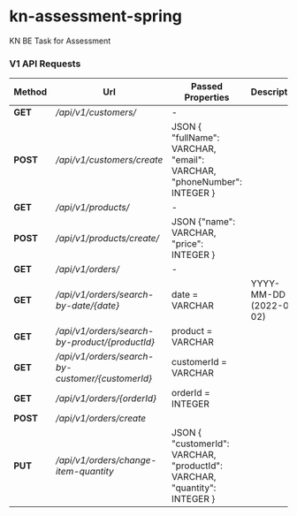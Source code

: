 # kn-assessment-spring
KN BE Task for Assessment 

### V1 API Requests

| Method   | Url                | Passed Properties                                                      | Description          |
|----------|--------------------|------------------------------------------------------------------------|----------------------|
| **GET**  | _/api/v1/customers/_ | -                                                                      | 
 | **POST** | _/api/v1/customers/create_ | JSON { "fullName": VARCHAR,  "email": VARCHAR, "phoneNumber": INTEGER } |
| **GET**  | _/api/v1/products/_ | -                                                                      |
| **POST** | _/api/v1/products/create/_ | JSON {"name": VARCHAR, "price": INTEGER }                              |
 | **GET**  | _/api/v1/orders/_ | -                                                                      |
| **GET**  |_/api/v1/orders/search-by-date/{date}_ | date = VARCHAR                                                         | YYYY-MM-DD (2022-02-02) |
| **GET**  |_/api/v1/orders/search-by-product/{productId}_ | product = VARCHAR                                 |
| **GET**  |_/api/v1/orders/search-by-customer/{customerId}_ | customerId = VARCHAR                            |
| **GET**  |_/api/v1/orders/{orderId}_ | orderId = INTEGER|                                                             
| **POST** |_/api/v1/orders/create_ |
| **PUT**  | _/api/v1/orders/change-item-quantity_ | JSON { "customerId": VARCHAR, "productId": VARCHAR, "quantity": INTEGER } |


